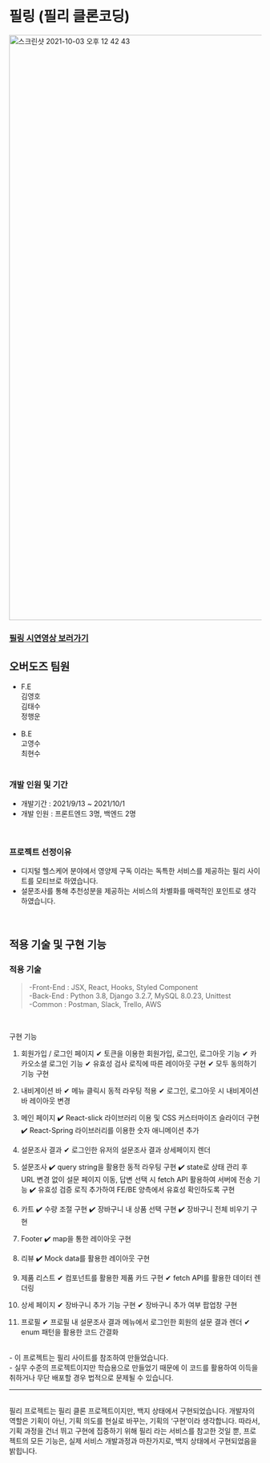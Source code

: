 # 필링 (필리 클론코딩)
<img width="1166" alt="스크린샷 2021-10-03 오후 12 42 43" src="https://user-images.githubusercontent.com/79790476/135738706-67514425-3f53-4427-8a0b-4d13d9531b4c.png">

### <a href="https://www.youtube.com/watch?v=n1NpDX8b3RY&ab_channel=%EA%B9%80%EC%98%81%ED%98%B8">필링 시연영상 보러가기</a>
## 오버도즈 팀원

- F.E<br>
  김영호<br>
  김태수<br>
  정행운<br>
  <br>
- B.E<br>
  고영수<br>
  최현수<br>
  <br>

### 개발 인원 및 기간

- 개발기간 : 2021/9/13 ~ 2021/10/1
- 개발 인원 : 프론트엔드 3명, 백엔드 2명

<br>

### 프로젝트 선정이유

- 디지털 헬스케어 분야에서 영양제 구독 이라는 독특한 서비스를 제공하는 필리 사이트를 모티브로 하였습니다. 
- 설문조사를 통해 추천성분을 제공하는 서비스의 차별화를 매력적인 포인트로 생각하였습니다.

<br>

## 적용 기술 및 구현 기능

### 적용 기술

> -Front-End : JSX, React, Hooks, Styled Component<br>
> -Back-End : Python 3.8, Django 3.2.7, MySQL 8.0.23, Unittest<br>
> -Common : Postman, Slack, Trello, AWS

<br>

구현 기능

1. 회원가입 / 로그인 페이지
✔ 토큰을 이용한 회원가입, 로그인, 로그아웃 기능
✔ 카카오소셜 로그인 기능
✔ 유효성 검사 로직에 따른 레이아웃 구현
✔ 모두 동의하기 기능 구현

2. 내비게이션 바
✔ 메뉴 클릭시 동적 라우팅 적용
✔ 로그인, 로그아웃 시 내비게이션 바 레이아웃 변경

3. 메인 페이지
✔️ React-slick 라이브러리 이용 및 CSS 커스터마이즈 슬라이더 구현
✔️ React-Spring 라이브러리를 이용한 숫자 애니메이션 추가

4. 설문조사 결과
✔ 로그인한 유저의 설문조사 결과 상세페이지 렌더

5. 설문조사
✔️ query string을 활용한 동적 라우팅 구현
✔️ state로 상태 관리 후 URL 변경 없이 설문 페이지 이동, 답변 선택 시 fetch API 활용하여 서버에 전송 기능
✔️ 유효성 검증 로직 추가하여 FE/BE 양측에서 유효성 확인하도록 구현

6. 카트
✔️ 수량 조절 구현
✔️ 장바구니 내 상품 선택 구현
✔️ 장바구니 전체 비우기 구현

7. Footer
✔️ map을 통한 레이아웃 구현

8. 리뷰
✔️ Mock data를 활용한 레이아웃 구현

9. 제품 리스트
✔ 컴포넌트를 활용한 제품 카드 구현
✔ fetch API를 활용한 데이터 렌더링

10. 상세 페이지
✔ 장바구니 추가 기능 구현
✔ 장바구니 추가 여부 팝업창 구현

11. 프로필
✔ 프로필 내 설문조사 결과 메뉴에서 로그인한 회원의 설문 결과 렌더
✔ enum 패턴을 활용한 코드 간결화

<br>
- 이 프로젝트는 필리 사이트를 참조하여 만들었습니다.
<br>
- 실무 수준의 프로젝트이지만 학습용으로 만들었기 때문에 이 코드를 활용하여 이득을 취하거나 무단 배포할 경우 법적으로 문제될 수 있습니다.

<hr />
<br>
필리 프로젝트는 필리 클론 프로젝트이지만, 백지 상태에서 구현되었습니다. 개발자의 역할은 기획이 아닌, 기획 의도를 현실로 바꾸는, 기획의 ‘구현’이라 생각합니다. 따라서, 기획 과정을 건너 뛰고 구현에 집중하기 위해 필리 라는 서비스를 참고한 것일 뿐, 프로젝트의 모든 기능은, 실제 서비스 개발과정과 마찬가지로, 백지 상태에서 구현되었음을 밝힙니다.
